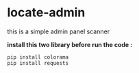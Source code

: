 # locate-admin
this is a simple admin panel scanner 

**install this two library before run the code :**

```
pip install colorama
pip install requests 
```